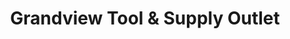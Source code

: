 ---
title: "Grandview Tool & Supply Outlet"
url: /peebles/grandview-tool-and-supply-outlet/
shop: hardware
---